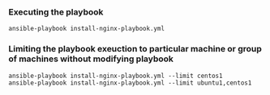 ### Executing the playbook
```
ansible-playbook install-nginx-playbook.yml
```

### Limiting the playbook exeuction to particular machine or group of machines without modifying playbook
```
ansible-playbook install-nginx-playbook.yml --limit centos1
ansible-playbook install-nginx-playbook.yml --limit ubuntu1,centos1
```
